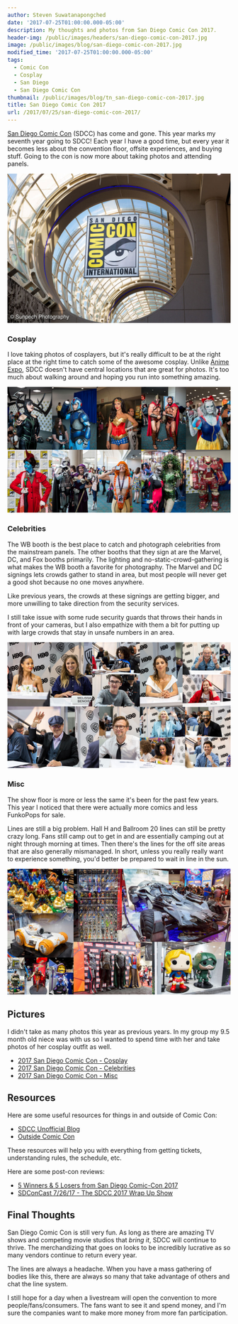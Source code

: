 ```yaml
---
author: Steven Suwatanapongched
date: '2017-07-25T01:00:00.000-05:00'
description: My thoughts and photos from San Diego Comic Con 2017.
header-img: /public/images/headers/san-diego-comic-con-2017.jpg
image: /public/images/blog/san-diego-comic-con-2017.jpg
modified_time: '2017-07-25T01:00:00.000-05:00'
tags:
  - Comic Con
  - Cosplay
  - San Diego
  - San Diego Comic Con
thumbnail: /public/images/blog/tn_san-diego-comic-con-2017.jpg
title: San Diego Comic Con 2017
url: /2017/07/25/san-diego-comic-con-2017/
---
```



[San Diego Comic Con](https://secure.comic-con.org/cci) (SDCC) has come and gone. This year marks my seventh year going to SDCC! Each year I have a good time, but every year it becomes less about the convention floor, offsite experiences, and buying stuff. Going to the con is now more about taking photos and attending panels.

![San Diego Comic Con](/public/images/blog/san-diego-comic-con-2017.jpg)

### Cosplay

I love taking photos of cosplayers, but it's really difficult to be at the right place at the right time to catch some of the awesome cosplay. Unlike [Anime Expo](http://www.anime-expo.org/), SDCC doesn't have central locations that are great for photos. It's too much about walking around and hoping you run into something amazing.

![San Diego Comic Con - Cosplay Collage](/public/images/blog/2017-san-diego-comic-con-collage-cosplay.jpg)

### Celebrities

The WB booth is the best place to catch and photograph celebrities from the mainstream panels. The other booths that they sign at are the Marvel, DC, and Fox booths primarily. The lighting and no-static-crowd-gathering is what makes the WB booth a favorite for photography. The Marvel and DC signings lets crowds gather to stand in area, but most people will never get a good shot because no one moves anywhere.

Like previous years, the crowds at these signings are getting bigger, and more unwilling to take direction from the security services.

I still take issue with some rude security guards that throws their hands in front of your cameras, but I also empathize with them a bit for putting up with large crowds that stay in unsafe numbers in an area.

![San Diego Comic Con - Celebrities Collage](/public/images/blog/2017-san-diego-comic-con-collage-celebrities.jpg)

### Misc

The show floor is more or less the same it's been for the past few years. This year I noticed that there were actually more comics and less FunkoPops for sale.

Lines are still a big problem. Hall H and Ballroom 20 lines can still be pretty crazy long. Fans still camp out to get in and are essentially camping out at night through morning at times. Then there's the lines for the off site areas that are also generally mismanaged. In short, unless you really really want to experience something, you'd better be prepared to wait in line in the sun.

![San Diego Comic Con - Misc Collage](/public/images/blog/2017-san-diego-comic-con-collage-misc.jpg)

## Pictures

I didn't take as many photos this year as previous years. In my group my 9.5 month old niece was with us so I wanted to spend time with her and take photos of her cosplay outfit as well.

* [2017 San Diego Comic Con - Cosplay](https://www.facebook.com/media/set/?set=a.1487438941321125.1073741930.408588035872893&type=3)
* [2017 San Diego Comic Con - Celebrities](https://www.facebook.com/media/set/?set=a.1487440754654277.1073741931.408588035872893&type=3)
* [2017 San Diego Comic Con - Misc](https://www.facebook.com/media/set/?set=a.1487438041321215.1073741929.408588035872893&type=3)

## Resources

Here are some useful resources for things in and outside of Comic Con:

* [SDCC Unofficial Blog](http://sdccblog.com/)
* [Outside Comic Con](https://twitter.com/OutsideComicCon)

These resources will help you with everything from getting tickets, understanding rules, the schedule, etc.

Here are some post-con reviews:

* [5 Winners & 5 Losers from San Diego Comic-Con 2017](http://sdccblog.com/2017/07/5-winners-5-losers-from-san-diego-comic-con-2017/)
* [SDConCast 7/26/17 - The SDCC 2017 Wrap Up Show](https://www.youtube.com/watch?v=Rqipk6oMIUk)

## Final Thoughts

San Diego Comic Con is still very fun. As long as there are amazing TV shows and competing movie studios that *bring it*, SDCC will continue to thrive. The merchandizing that goes on looks to be incredibly lucrative as so many vendors continue to return every year.

The lines are always a headache. When you have a mass gathering of bodies like this, there are always so many that take advantage of others and chat the line system.

I still hope for a day when a livestream will open the convention to more people/fans/consumers. The fans want to see it and spend money, and I'm sure the companies want to make more money from more fan participation.